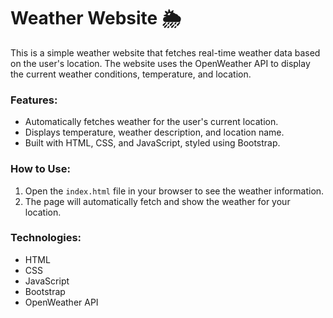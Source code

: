 # Weather Website 🌦️

This is a simple weather website that fetches real-time weather data based on the user's location. The website uses the OpenWeather API to display the current weather conditions, temperature, and location.

### Features:
- Automatically fetches weather for the user's current location.
- Displays temperature, weather description, and location name.
- Built with HTML, CSS, and JavaScript, styled using Bootstrap.

### How to Use:
1. Open the `index.html` file in your browser to see the weather information.
2. The page will automatically fetch and show the weather for your location.

### Technologies:
- HTML
- CSS
- JavaScript
- Bootstrap
- OpenWeather API
